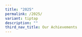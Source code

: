 ```yaml
---
title: "2025"
permalink: /2025/
variant: tiptap
description: ""
third_nav_title: Our Achievements
---
```

